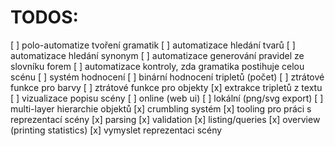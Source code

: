 # TODOS:
[ ] polo-automatize tvoření gramatik
	[ ] automatizace hledání tvarů
	[ ] automatizace hledání synonym
	[ ] automatizace generování pravidel ze slovníku forem
	[ ] automatizace kontroly, zda gramatika postihuje celou scénu
[ ] systém hodnocení
	[ ] binární hodnocení tripletů (počet)
	[ ] ztrátové funkce pro barvy
	[ ] ztrátové funkce pro objekty
[x] extrakce tripletů z textu
[ ] vizualizace popisu scény
	[ ] online (web ui)
	[ ] lokální (png/svg export)
[ ] multi-layer hierarchie objektů
[x] crumbling systém
[x] tooling pro práci s reprezentací scény
	[x] parsing
	[x] validation
	[x] listing/queries
	[x] overview (printing statistics)
[x] vymyslet reprezentaci scény
